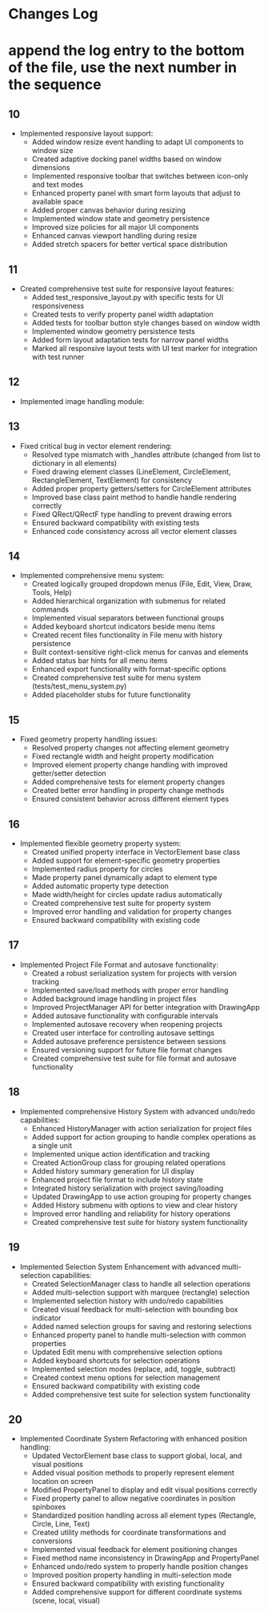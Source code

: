# Changes Log

# append the log entry to the bottom of the file, use the next number in the sequence

## 10

- Implemented responsive layout support:
  - Added window resize event handling to adapt UI components to window size
  - Created adaptive docking panel widths based on window dimensions
  - Implemented responsive toolbar that switches between icon-only and text modes
  - Enhanced property panel with smart form layouts that adjust to available space
  - Added proper canvas behavior during resizing
  - Implemented window state and geometry persistence
  - Improved size policies for all major UI components
  - Enhanced canvas viewport handling during resize
  - Added stretch spacers for better vertical space distribution

## 11

- Created comprehensive test suite for responsive layout features:
  - Added test_responsive_layout.py with specific tests for UI responsiveness
  - Created tests to verify property panel width adaptation
  - Added tests for toolbar button style changes based on window width
  - Implemented window geometry persistence tests
  - Added form layout adaptation tests for narrow panel widths
  - Marked all responsive layout tests with UI test marker for integration with test runner

## 12

- Implemented image handling module:

## 13

- Fixed critical bug in vector element rendering:
  - Resolved type mismatch with \_handles attribute (changed from list to dictionary in all elements)
  - Fixed drawing element classes (LineElement, CircleElement, RectangleElement, TextElement) for consistency
  - Added proper property getters/setters for CircleElement attributes
  - Improved base class paint method to handle handle rendering correctly
  - Fixed QRect/QRectF type handling to prevent drawing errors
  - Ensured backward compatibility with existing tests
  - Enhanced code consistency across all vector element classes

## 14

- Implemented comprehensive menu system:
  - Created logically grouped dropdown menus (File, Edit, View, Draw, Tools, Help)
  - Added hierarchical organization with submenus for related commands
  - Implemented visual separators between functional groups
  - Added keyboard shortcut indicators beside menu items
  - Created recent files functionality in File menu with history persistence
  - Built context-sensitive right-click menus for canvas and elements
  - Added status bar hints for all menu items
  - Enhanced export functionality with format-specific options
  - Created comprehensive test suite for menu system (tests/test_menu_system.py)
  - Added placeholder stubs for future functionality

## 15

- Fixed geometry property handling issues:
  - Resolved property changes not affecting element geometry
  - Fixed rectangle width and height property modification
  - Improved element property change handling with improved getter/setter detection
  - Added comprehensive tests for element property changes
  - Created better error handling in property change methods
  - Ensured consistent behavior across different element types

## 16

- Implemented flexible geometry property system:
  - Created unified property interface in VectorElement base class
  - Added support for element-specific geometry properties
  - Implemented radius property for circles
  - Made property panel dynamically adapt to element type
  - Added automatic property type detection
  - Made width/height for circles update radius automatically
  - Created comprehensive test suite for property system
  - Improved error handling and validation for property changes
  - Ensured backward compatibility with existing code

## 17

- Implemented Project File Format and autosave functionality:
  - Created a robust serialization system for projects with version tracking
  - Implemented save/load methods with proper error handling
  - Added background image handling in project files
  - Improved ProjectManager API for better integration with DrawingApp
  - Added autosave functionality with configurable intervals
  - Implemented autosave recovery when reopening projects
  - Created user interface for controlling autosave settings
  - Added autosave preference persistence between sessions
  - Ensured versioning support for future file format changes
  - Created comprehensive test suite for file format and autosave functionality

## 18

- Implemented comprehensive History System with advanced undo/redo capabilities:
  - Enhanced HistoryManager with action serialization for project files
  - Added support for action grouping to handle complex operations as a single unit
  - Implemented unique action identification and tracking
  - Created ActionGroup class for grouping related operations
  - Added history summary generation for UI display
  - Enhanced project file format to include history state
  - Integrated history serialization with project saving/loading
  - Updated DrawingApp to use action grouping for property changes
  - Added History submenu with options to view and clear history
  - Improved error handling and reliability for history operations
  - Created comprehensive test suite for history system functionality

## 19

- Implemented Selection System Enhancement with advanced multi-selection capabilities:
  - Created SelectionManager class to handle all selection operations
  - Added multi-selection support with marquee (rectangle) selection
  - Implemented selection history with undo/redo capabilities
  - Created visual feedback for multi-selection with bounding box indicator
  - Added named selection groups for saving and restoring selections
  - Enhanced property panel to handle multi-selection with common properties
  - Updated Edit menu with comprehensive selection options
  - Added keyboard shortcuts for selection operations
  - Implemented selection modes (replace, add, toggle, subtract)
  - Created context menu options for selection management
  - Ensured backward compatibility with existing code
  - Added comprehensive test suite for selection system functionality

## 20

- Implemented Coordinate System Refactoring with enhanced position handling:
  - Updated VectorElement base class to support global, local, and visual positions
  - Added visual position methods to properly represent element location on screen
  - Modified PropertyPanel to display and edit visual positions correctly
  - Fixed property panel to allow negative coordinates in position spinboxes
  - Standardized position handling across all element types (Rectangle, Circle, Line, Text)
  - Created utility methods for coordinate transformations and conversions
  - Implemented visual feedback for element positioning changes
  - Fixed method name inconsistency in DrawingApp and PropertyPanel
  - Enhanced undo/redo system to properly handle position changes
  - Improved position property handling in multi-selection mode
  - Ensured backward compatibility with existing functionality
  - Added comprehensive support for different coordinate systems (scene, local, visual)
